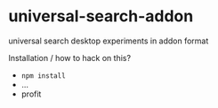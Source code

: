 # universal-search-addon
universal search desktop experiments in addon format

Installation / how to hack on this?
- `npm install`
- ...
- profit
